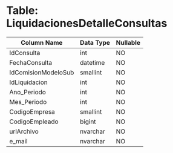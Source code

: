 # Table: LiquidacionesDetalleConsultas

| Column Name | Data Type | Nullable |
|-------------|-----------|----------|
| IdConsulta | int | NO |
| FechaConsulta | datetime | NO |
| IdComisionModeloSub | smallint | NO |
| IdLiquidacion | int | NO |
| Ano_Periodo | int | NO |
| Mes_Periodo | int | NO |
| CodigoEmpresa | smallint | NO |
| CodigoEmpleado | bigint | NO |
| urlArchivo | nvarchar | NO |
| e_mail | nvarchar | NO |
